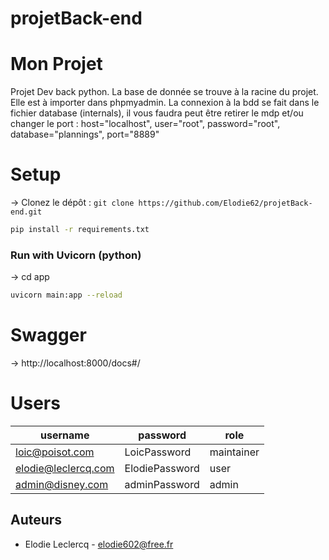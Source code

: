 # projetBack-end

# Mon Projet

Projet Dev back python.
La base de donnée se trouve à la racine du projet. Elle est à importer dans phpmyadmin.
La connexion à la bdd se fait dans le fichier database (internals), il vous faudra peut être retirer le mdp et/ou changer le port :
host="localhost",
user="root",
password="root",
database="plannings",
port="8889"

# Setup

-> Clonez le dépôt : `git clone https://github.com/Elodie62/projetBack-end.git`

```bash
pip install -r requirements.txt
```

### Run with Uvicorn (python)

-> cd app

```bash
uvicorn main:app --reload
```

# Swagger

-> http://localhost:8000/docs#/

# Users

| username            | password       | role       |
| ------------------- | -------------- | ---------- |
| loic@poisot.com     | LoicPassword   | maintainer |
| elodie@leclercq.com | ElodiePassword | user       |
| admin@disney.com    | adminPassword  | admin      |

## Auteurs

- Elodie Leclercq - elodie602@free.fr

